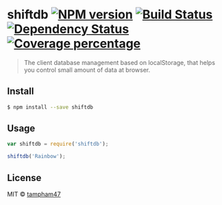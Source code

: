 # shiftdb [![NPM version][npm-image]][npm-url] [![Build Status][travis-image]][travis-url] [![Dependency Status][daviddm-image]][daviddm-url] [![Coverage percentage][coveralls-image]][coveralls-url]
> The client database management based on localStorage, that helps you control small amount of data at browser.


## Install

```sh
$ npm install --save shiftdb
```


## Usage

```js
var shiftdb = require('shiftdb');

shiftdb('Rainbow');
```

## License

MIT © [tampham47](http://tampham47.tumblr.com/)


[npm-image]: https://badge.fury.io/js/shiftdb.svg
[npm-url]: https://npmjs.org/package/shiftdb
[travis-image]: https://travis-ci.org/capheshift/shiftdb.svg?branch=master
[travis-url]: https://travis-ci.org/capheshift/shiftdb
[daviddm-image]: https://david-dm.org/capheshift/shiftdb.svg?theme=shields.io
[daviddm-url]: https://david-dm.org/capheshift/shiftdb
[coveralls-image]: https://coveralls.io/repos/capheshift/shiftdb/badge.svg
[coveralls-url]: https://coveralls.io/r/capheshift/shiftdb
